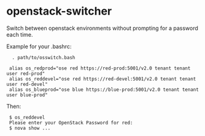 openstack-switcher
==================

Switch between openstack environments without prompting for a password each time.

Example for your .bashrc:
     
      . path/to/osswitch.bash
     
     alias os_redprod="ose red https://red-prod:5001/v2.0 tenant tenant user red-prod"
     alias os_reddevel="ose red https://red-devel:5001/v2.0 tenant tenant user red-devel"
     alias os_blueprod="ose blue https://blue-prod:5001/v2.0 tenant tenant user blue-prod"

Then:

     $ os_reddevel
     Please enter your OpenStack Password for red:
     $ nova show ...
